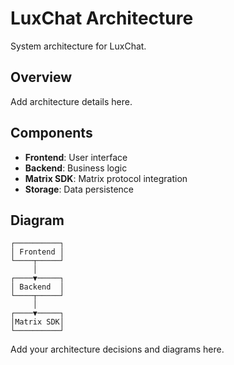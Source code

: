 # LuxChat Architecture

System architecture for LuxChat.

## Overview

Add architecture details here.

## Components

- **Frontend**: User interface
- **Backend**: Business logic
- **Matrix SDK**: Matrix protocol integration
- **Storage**: Data persistence

## Diagram

```
┌──────────┐
│ Frontend │
└────┬─────┘
     │
┌────▼─────┐
│ Backend  │
└────┬─────┘
     │
┌────▼─────┐
│Matrix SDK│
└──────────┘
```

Add your architecture decisions and diagrams here.
